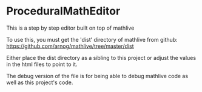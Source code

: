 # ProceduralMathEditor
This is a step by step editor built on top of mathlive

To use this, you must get the 'dist' directory of mathlive from github:
https://github.com/arnog/mathlive/tree/master/dist

Either place the dist directory as a sibling to this project or adjust the values in the html files to point to it.

The debug version of the file is for being able to debug mathlive code as well as this project's code.
